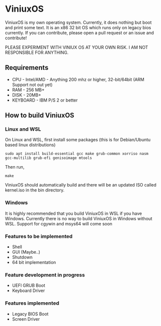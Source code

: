 # ViniuxOS
ViniuxOS is my own operating system. Currently, it does nothing but boot and print some text. It is an x86 32 bit OS which runs only on legacy bios currently. If you can contribute, please open a pull request or an issue and contribute!

PLEASE EXPERIMENT WITH VINIUX OS AT YOUR OWN RISK. I AM NOT RESPONSIBLE FOR ANYTHING.

## Requirements
- CPU - Intel/AMD - Anything 200 mhz or higher, 32-bit/64bit (ARM Support not out yet)
- RAM - 256 MB+
- DISK - 20MB+
- KEYBOARD - IBM P/S 2 or better

## How to build ViniuxOS
### Linux and WSL
On Linux and WSL, first install some packages (this is for Debian/Ubuntu based linux distributions)
```
sudo apt install build-essential gcc make grub-common xorriso nasm gcc-multilib grub-efi genisoimage mtools
```
Then run,
```
make
```
ViniuxOS should automatically build and there will be an updated ISO called kernel.iso in the bin directory.
### Windows
It is highly recommended that you build ViniuxOS in WSL if you have Windows. Currently there is no way to build ViniuxOS in Windows without WSL. Support for cgywin and msys64 will come soon

### Features to be implemented

- Shell
- GUI (Maybe..)
- Shutdown
- 64 bit implementation

### Feature development in progress

- UEFI GRUB Boot
- Keyboard Driver

### Features implemented

- Legacy BIOS Boot
- Screen Driver
